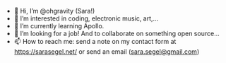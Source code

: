 - 👋 Hi, I’m @ohgravity (Sara!)
- 👀 I’m interested in coding, electronic music, art,...
- 🌱 I’m currently learning Apollo.
- 💞️ I’m looking for a job! And to collaborate on something open source...
- 📫 How to reach me: send a note on my contact form at https://sarasegel.net/ or send an email (sara.segel@gmail.com)
